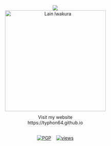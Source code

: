 <div align="center"> 
  <img src="https://readme-typing-svg.herokuapp.com/?font=JetBrains+Mono&size=15&duration=3000&pause=1500&color=FFFFFF&center=true&vCenter=true&width=600&height=50&lines=Explore+to+understand" />
<br>
  <img src="https://hips.hearstapps.com/digitalspyuk.cdnds.net/16/23/1465558970-old-internet-gif.gif?crop=1.00xw:0.667xh;0,0.134xh&resize=1200:*" alt="Lain Iwakura" width="315" height="315" style="margin-bottom: 10px;" /><br>
  Visit my website <br>
  https://typhon64.github.io
  <br><br>
  
  [![PGP](https://img.shields.io/badge/PGP-:3-313131?style=flat&labelColor=545454&color=313131)](https://github.com/typhon.gpg)
  &nbsp;&nbsp;
  [![views](https://komarev.com/ghpvc/?username=typhon64&style=flat&color=313131&label=views)](https://github.com/typhon64)
</div>
